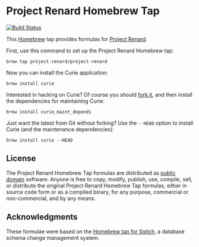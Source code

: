 Project Renard Homebrew Tap
===================

[![Build Status](https://travis-ci.org/project-renard/homebrew-project-renard.svg?branch=master)](https://travis-ci.org/project-renard/homebrew-project-renard)

This [Homebrew](http://mxcl.github.com/homebrew/) tap provides formulas for
[Project Renard](https://project-renard.github.io/).

First, use this command to set up the Project Renard Homebrew tap:

    brew tap project-renard/project-renard

Now you can install the Curie application:

    brew install curie

Interested in hacking on Curie? Of course you should
[fork it](https://github.com/project-renard/curie/fork), and then install the dependencies
for maintaining Curie:

    brew install curie_maint_depends

Just want the latest from Git without forking? Use the `--HEAD` option to
install Curie (and the maintenance dependencies):

    brew install curie --HEAD

License
-------

The Project Renard Homebrew Tap formulas are distributed as
[public domain](http://en.wikipedia.org/wiki/Public_Domain) software. Anyone
is free to copy, modify, publish, use, compile, sell, or distribute the
original Project Renard Homebrew Tap formulas, either in source code form or as a
compiled binary, for any purpose, commercial or non-commercial, and by any
means.

Acknowledgments
---------------

These formulae were based on the [Homebrew tap for Sqitch](https://github.com/theory/homebrew-sqitch),
a database schema change management system.
